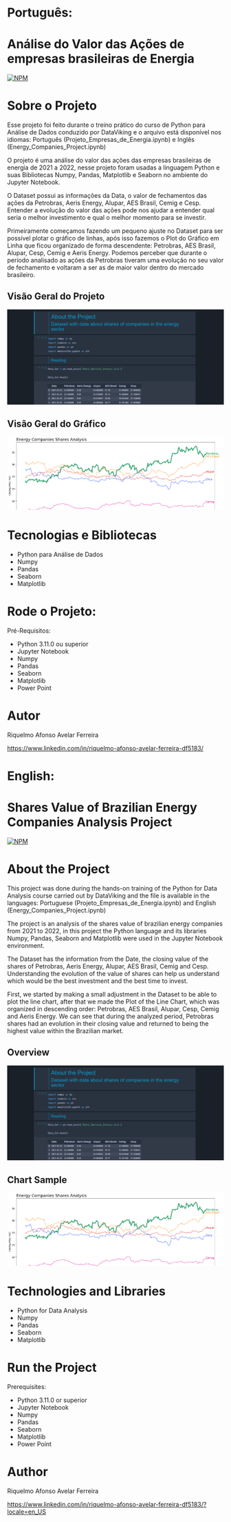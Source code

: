# Português:
# Análise do Valor das Ações de empresas brasileiras de Energia
[![NPM](https://img.shields.io/npm/l/react)](https://github.com/RiquelmoFerreira/DataAnalysisEnergy_Companies_Projects/blob/main/License)

# Sobre o Projeto

Esse projeto foi feito durante o treino prático do curso de Python para Análise de Dados conduzido por DataViking e o arquivo está disponível nos idiomas: Português (Projeto_Empresas_de_Energia.ipynb) e Inglês (Energy_Companies_Project.ipynb)

O projeto é uma análise do valor das ações das empresas brasileiras de energia de 2021 a 2022, nesse projeto foram usadas a linguagem Python e suas Bibliotecas Numpy, Pandas, Matplotlib e Seaborn no ambiente do Jupyter Notebook.

O Dataset possui as informações da Data, o valor de fechamentos das ações da Petrobras, Aeris Energy, Alupar, AES Brasil, Cemig e Cesp. Entender a evolução do valor das ações pode nos ajudar a entender qual seria o melhor investimento e qual o melhor momento para se investir.

Primeiramente começamos fazendo um pequeno ajuste no Dataset para ser possível plotar o gráfico de linhas, após isso fazemos o Plot do Gráfico em Linha que ficou organizado de forma descendente: Petrobras, AES Brasil, Alupar, Cesp, Cemig e Aeris Energy. Podemos perceber que durante o período analisado as ações da Petrobras tiveram uma evolução no seu valor de fechamento e voltaram a ser as de maior valor dentro do mercado brasileiro.

## Visão Geral do Projeto
![VisaoGeral](https://github.com/RiquelmoFerreira/Images/blob/main/9.png)

## Visão Geral do Gráfico
![GraficoGeral](https://github.com/RiquelmoFerreira/Images/blob/main/10.png)

# Tecnologias e Bibliotecas
- Python para Análise de Dados
- Numpy
- Pandas
- Seaborn
- Matplotlib

# Rode o Projeto:
Pré-Requisitos:
- Python 3.11.0 ou superior
- Jupyter Notebook
- Numpy
- Pandas
- Seaborn
- Matplotlib
- Power Point

# Autor
Riquelmo Afonso Avelar Ferreira

https://www.linkedin.com/in/riquelmo-afonso-avelar-ferreira-df5183/

#

# English:
# Shares Value of Brazilian Energy Companies Analysis Project
[![NPM](https://img.shields.io/npm/l/react)](https://github.com/RiquelmoFerreira/DataAnalysisEnergy_Companies_Projects/blob/main/License)

# About the Project

This project was done during the hands-on training of the Python for Data Analysis course carried out by DataViking and the file is available in the languages: Portuguese (Projeto_Empresas_de_Energia.ipynb) and English (Energy_Companies_Project.ipynb)

The project is an analysis of the shares value of brazilian energy companies from 2021 to 2022, in this project the Python language and its libraries Numpy, Pandas, Seaborn and Matplotlib were used in the Jupyter Notebook environment.

The Dataset has the information from the Date, the closing value of the shares of Petrobras, Aeris Energy, Alupar, AES Brasil, Cemig and Cesp. Understanding the evolution of the value of shares can help us understand which would be the best investment and the best time to invest.

First, we started by making a small adjustment in the Dataset to be able to plot the line chart, after that we made the Plot of the Line Chart, which was organized in descending order: Petrobras, AES Brasil, Alupar, Cesp, Cemig and Aeris Energy. We can see that during the analyzed period, Petrobras shares had an evolution in their closing value and returned to being the highest value within the Brazilian market.

## Overview
![InitialVision](https://github.com/RiquelmoFerreira/Images/blob/main/9.png)

## Chart Sample
![ChartSample](https://github.com/RiquelmoFerreira/Images/blob/main/10.png)

# Technologies and Libraries

- Python for Data Analysis
- Numpy
- Pandas
- Seaborn
- Matplotlib

# Run the Project
Prerequisites:
- Python 3.11.0 or superior
- Jupyter Notebook
- Numpy
- Pandas
- Seaborn
- Matplotlib
- Power Point

# Author
Riquelmo Afonso Avelar Ferreira

https://www.linkedin.com/in/riquelmo-afonso-avelar-ferreira-df5183/?locale=en_US
#


 

 
